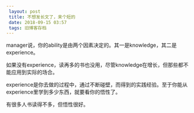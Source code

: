 ```yaml
---
 layout: post
 title: 不想发长文了，来个短的
 date: 2018-09-15 03:57
 tags: 旧博客存档
---
```

manager说，你的ability是由两个因素决定的。其一是knowledge，其二是experience。

如果没有experience，读再多的书也没用，尽管knowledge在增长，但那些都不能应用到实际的场合。

experience是你去做的过程中，通过不断碰壁，而得到的实践经验。至于你能从experience里学到多少东西，就要看你的悟性了。

有很多人书读得不多，但悟性很好。

